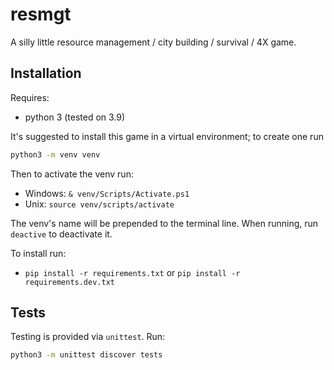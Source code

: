 # resmgt

A silly little resource management / city building / survival / 4X game.

## Installation

Requires:

- python 3 (tested on 3.9)

It's suggested to install this game in a virtual environment; to create one run

```bash
python3 -m venv venv
```

Then to activate the venv run:

- Windows: `& venv/Scripts/Activate.ps1`
- Unix: `source venv/scripts/activate`

The venv's name will be prepended to the terminal line. When running, run `deactive` to deactivate it.

To install run:

- `pip install -r requirements.txt` or `pip install -r requirements.dev.txt`

## Tests

Testing is provided via `unittest`. Run:

```bash
python3 -m unittest discover tests
```
